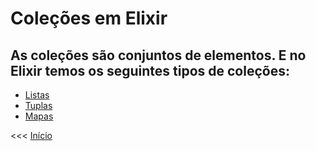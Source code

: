 # Coleções em Elixir

## As coleções são conjuntos de elementos. E no Elixir temos os seguintes tipos de coleções:

* [Listas](listas.md)        
* [Tuplas](tuplas.md)
* [Mapas](mapas.md)        

<<< [ Início ](/README.md)
